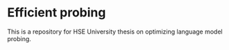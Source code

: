 # Efficient probing

This is a repository for HSE University thesis on optimizing language model probing.
